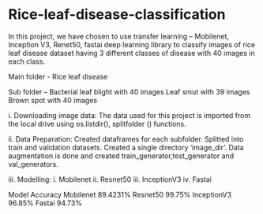 # Rice-leaf-disease-classification
In this project, we have chosen to use transfer learning – Mobilenet, Inception V3, Renet50, fastai deep learning library to classify images of rice leaf disease dataset having 3 different classes of disease with 40 images in each class.
	
  Main folder - Rice leaf disease 
	
  Sub folder – Bacterial leaf blight with 40 images
			     Leaf smut with 39 images
			     Brown spot with 40 images

i.	Downloading image data:
The data used for this project is imported from the local drive using os.listdir(), splitfolder ()  functions. 

ii.	Data Preparation:
Created dataframes for each subfolder.
Splitted into train and validation datasets.
Created a single directory ‘image_dir’.
Data augmentation is done and created train_generator,test_generator and val_generators.

iii.	 Modelling:
i.	Mobilenet
ii.	Resnet50
iii.	InceptionV3
iv.	Fastai

Model	Accuracy
Mobilenet	89.4231%
Resnet50	99.75%
InceptionV3	96.85%
Fastai	94.73%
